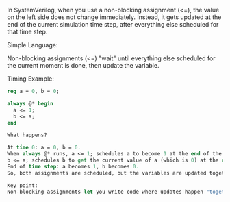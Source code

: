 In SystemVerilog, when you use a non-blocking assignment (<=), the value on the left side does not change immediately. Instead, it gets updated at the end of the current simulation time step, after everything else scheduled for that time step.

Simple Language:

Non-blocking assignments (<=) "wait" until everything else scheduled for the current moment is done, then update the variable.

Timing Example:

```systemverilog
reg a = 0, b = 0;

always @* begin
  a <= 1;
  b <= a;
end

What happens?

At time 0: a = 0, b = 0.
When always @* runs, a <= 1; schedules a to become 1 at the end of the time step.
b <= a; schedules b to get the current value of a (which is 0) at the end of the time step.
End of time step: a becomes 1, b becomes 0.
So, both assignments are scheduled, but the variables are updated together after all statements finish for that time step.

Key point:
Non-blocking assignments let you write code where updates happen "together" at the end of the time step, not instantly as the code runs. This is important for modeling real hardware where signals update in parallel.
